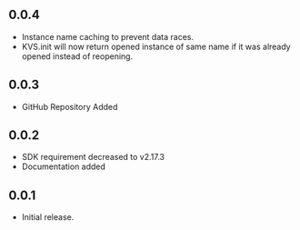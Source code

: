 ## 0.0.4

* Instance name caching to prevent data races.
* KVS.init will now return opened instance of same name if it was already opened instead of reopening.

## 0.0.3

* GitHub Repository Added

## 0.0.2

* SDK requirement decreased to v2.17.3
* Documentation added

## 0.0.1

* Initial release.
